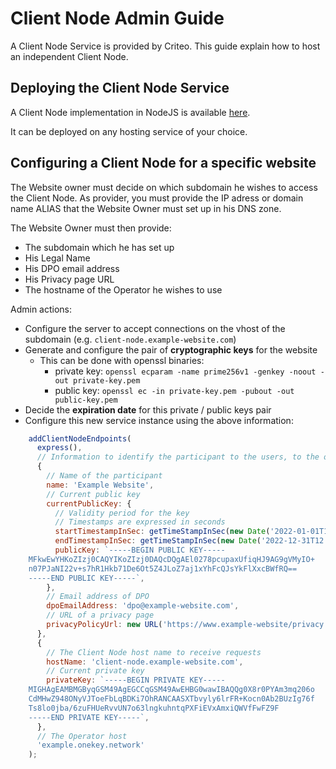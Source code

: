# Client Node Admin Guide

A Client Node Service is provided by Criteo.
This guide explain how to host an independent Client Node.

## Deploying the Client Node Service

A Client Node implementation in NodeJS is available [here](https://github.com/prebid/paf-mvp-implementation/tree/main/paf-mvp-operator-client-express).

It can be deployed on any hosting service of your choice.

## Configuring a Client Node for a specific website

The Website owner must decide on which subdomain he wishes to access the Client Node.
As provider, you must provide the IP adress or domain name ALIAS that the Website Owner must set up in his DNS zone.

The Website Owner must then provide:
- The subdomain which he has set up
- His Legal Name   
- His DPO email address
- His Privacy page URL
- The hostname of the Operator he wishes to use

Admin actions:
- Configure the server to accept connections on the vhost of the subdomain (e.g. `client-node.example-website.com`)
- Generate and configure the pair of **cryptographic keys** for the website
    -   This can be done with openssl binaries:
        -   private key: `openssl ecparam -name prime256v1 -genkey -noout -out private-key.pem`  
        -   public key: `openssl ec -in private-key.pem -pubout -out public-key.pem`
- Decide the **expiration date** for this private / public keys pair
- Configure this new service instance using the above information:
```javascript
    addClientNodeEndpoints(
      express(),
      // Information to identify the participant to the users, to the operator and to other participants
      {
        // Name of the participant
        name: 'Example Website',
        // Current public key
        currentPublicKey: {
          // Validity period for the key
          // Timestamps are expressed in seconds
          startTimestampInSec: getTimeStampInSec(new Date('2022-01-01T12:00:00.000Z')),
          endTimestampInSec: getTimeStampInSec(new Date('2022-12-31T12:00:00.000Z')),
          publicKey: `-----BEGIN PUBLIC KEY-----
    MFkwEwYHKoZIzj0CAQYIKoZIzj0DAQcDQgAEl0278pcupaxUfiqHJ9AG9gVMyIO+
    n07PJaNI22v+s7hR1Hkb71De6Ot5Z4JLoZ7aj1xYhFcQJsYkFlXxcBWfRQ==
    -----END PUBLIC KEY-----`,
        },
        // Email address of DPO
        dpoEmailAddress: 'dpo@example-website.com',
        // URL of a privacy page
        privacyPolicyUrl: new URL('https://www.example-website/privacy'),
      },
      {
        // The Client Node host name to receive requests
        hostName: 'client-node.example-website.com',
        // Current private key
        privateKey: `-----BEGIN PRIVATE KEY-----
    MIGHAgEAMBMGByqGSM49AgEGCCqGSM49AwEHBG0wawIBAQQg0X8r0PYAm3mq206o
    CdMHwZ948ONyVJToeFbLqBDKi7OhRANCAASXTbvyly6lrFR+Kocn0Ab2BUzIg76f
    Ts8lo0jba/6zuFHUeRvvUN7o63lngkuhntqPXFiEVxAmxiQWVfFwFZ9F
    -----END PRIVATE KEY-----`,
      },
      // The Operator host
      'example.onekey.network'
    );
```
